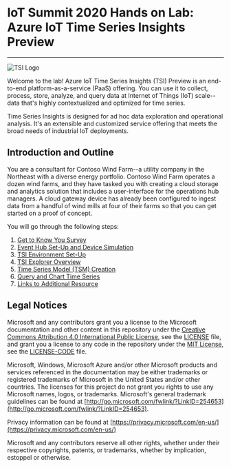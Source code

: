 # IoT Summit 2020 Hands on Lab: Azure IoT Time Series Insights Preview

-----------------------------------------
![TSI Logo](https://azure-samples.github.io/azureiotlabs/timeseriesinsights/images/timeseriesinsights.jpg)

Welcome to the lab! Azure IoT Time Series Insights (TSI) Preview is an end-to-end platform-as-a-service (PaaS) offering. You can use it to collect, process, store, analyze, and query data at Internet of Things (IoT) scale--data that's highly contextualized and optimized for time series.

Time Series Insights is designed for ad hoc data exploration and operational analysis. It's an extensible and customized service offering that meets the broad needs of industrial IoT deployments. 

## Introduction and Outline

You are a consultant for Contoso Wind Farm--a utility company in the Northeast with a diverse energy portfolio. Contoso Wind Farm operates a dozen wind farms, and they have tasked you with creating a cloud storage and analytics solution that includes a user-interface for the operations hub managers. A cloud gateway device has already been configured to ingest data from a handful of wind mills at four of their farms so that you can get started on a proof of concept.

You will go through the following steps:

1. [Get to Know You Survey](step-001-survey/)
2. [Event Hub Set-Up and Device Simulation](step-002-hub-and-data-sim/)
3. [TSI Environment Set-Up](step-003-tsi-env-creation/)
4. [TSI Explorer Overview](step-004-explorer-intro/)
5. [Time Series Model (TSM) Creation](step-005-tsm-creation/)
6. [Query and Chart Time Series](step-006-charting)
7. [Links to Additional Resource](step--007-resource-links/)

## Legal Notices

Microsoft and any contributors grant you a license to the Microsoft documentation and other content
in this repository under the [Creative Commons Attribution 4.0 International Public License](https://creativecommons.org/licenses/by/4.0/legalcode),
see the [LICENSE](LICENSE) file, and grant you a license to any code in the repository under the [MIT License](https://opensource.org/licenses/MIT), see the
[LICENSE-CODE](LICENSE-CODE) file.

Microsoft, Windows, Microsoft Azure and/or other Microsoft products and services referenced in the documentation
may be either trademarks or registered trademarks of Microsoft in the United States and/or other countries.
The licenses for this project do not grant you rights to use any Microsoft names, logos, or trademarks.
Microsoft's general trademark guidelines can be found at [http://go.microsoft.com/fwlink/?LinkID=254653](http://go.microsoft.com/fwlink/?LinkID=254653).

Privacy information can be found at [https://privacy.microsoft.com/en-us/](https://privacy.microsoft.com/en-us/)

Microsoft and any contributors reserve all other rights, whether under their respective copyrights, patents,
or trademarks, whether by implication, estoppel or otherwise.
